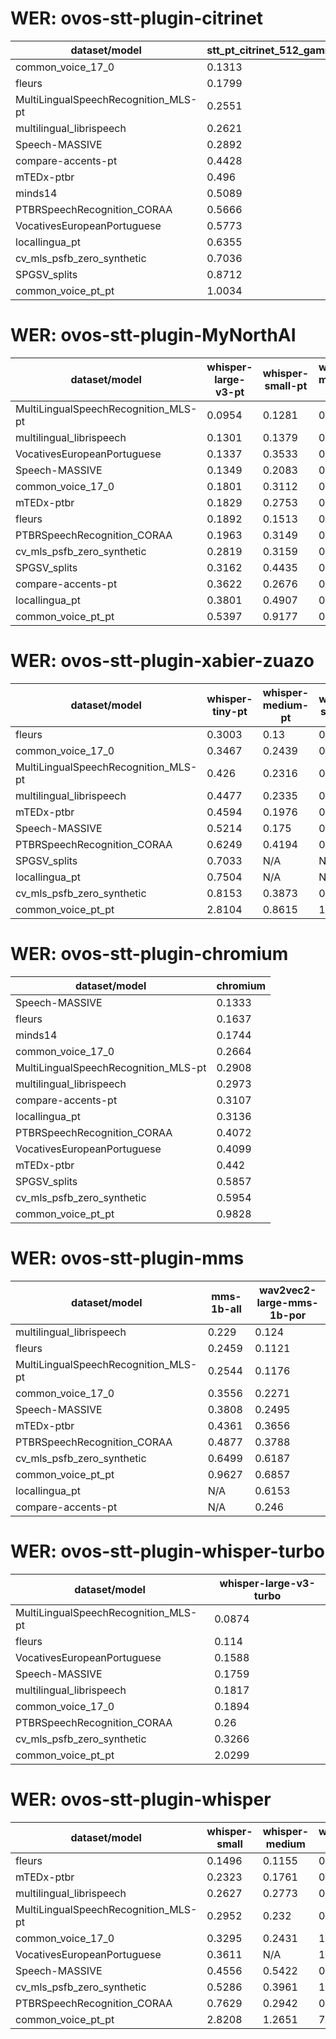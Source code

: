 
# WER: ovos-stt-plugin-citrinet
|dataset/model|stt_pt_citrinet_512_gamma_0_25|
|-|-|
| common_voice_17_0 | 0.1313 |
| fleurs | 0.1799 |
| MultiLingualSpeechRecognition_MLS-pt | 0.2551 |
| multilingual_librispeech | 0.2621 |
| Speech-MASSIVE | 0.2892 |
| compare-accents-pt | 0.4428 |
| mTEDx-ptbr | 0.496 |
| minds14 | 0.5089 |
| PTBRSpeechRecognition_CORAA | 0.5666 |
| VocativesEuropeanPortuguese | 0.5773 |
| locallingua_pt | 0.6355 |
| cv_mls_psfb_zero_synthetic | 0.7036 |
| SPGSV_splits | 0.8712 |
| common_voice_pt_pt | 1.0034 |


# WER: ovos-stt-plugin-MyNorthAI
|dataset/model|whisper-large-v3-pt|whisper-small-pt|whisper-medium-pt|
|-|-|-|-|
| MultiLingualSpeechRecognition_MLS-pt | 0.0954 | 0.1281 | 0.1031 |
| multilingual_librispeech | 0.1301 | 0.1379 | 0.1021 |
| VocativesEuropeanPortuguese | 0.1337 | 0.3533 | 0.3003 |
| Speech-MASSIVE | 0.1349 | 0.2083 | 0.1787 |
| common_voice_17_0 | 0.1801 | 0.3112 | 0.1871 |
| mTEDx-ptbr | 0.1829 | 0.2753 | 0.1971 |
| fleurs | 0.1892 | 0.1513 | 0.1978 |
| PTBRSpeechRecognition_CORAA | 0.1963 | 0.3149 | 0.2393 |
| cv_mls_psfb_zero_synthetic | 0.2819 | 0.3159 | 0.2888 |
| SPGSV_splits | 0.3162 | 0.4435 | 0.3848 |
| compare-accents-pt | 0.3622 | 0.2676 | 0.2694 |
| locallingua_pt | 0.3801 | 0.4907 | 0.4268 |
| common_voice_pt_pt | 0.5397 | 0.9177 | 0.6444 |


# WER: ovos-stt-plugin-xabier-zuazo
|dataset/model|whisper-tiny-pt|whisper-medium-pt|whisper-small-pt|whisper-base-pt|whisper-large-v3-pt|
|-|-|-|-|-|-|
| fleurs | 0.3003 | 0.13 | 0.1707 | 0.223 | N/A |
| common_voice_17_0 | 0.3467 | 0.2439 | 0.1821 | N/A | N/A |
| MultiLingualSpeechRecognition_MLS-pt | 0.426 | 0.2316 | 0.2674 | 0.4242 | N/A |
| multilingual_librispeech | 0.4477 | 0.2335 | 0.2685 | 0.3768 | 0.0761 |
| mTEDx-ptbr | 0.4594 | 0.1976 | 0.2503 | N/A | N/A |
| Speech-MASSIVE | 0.5214 | 0.175 | 0.2155 | N/A | 0.1038 |
| PTBRSpeechRecognition_CORAA | 0.6249 | 0.4194 | 0.3223 | N/A | 0.0556 |
| SPGSV_splits | 0.7033 | N/A | N/A | N/A | N/A |
| locallingua_pt | 0.7504 | N/A | N/A | N/A | N/A |
| cv_mls_psfb_zero_synthetic | 0.8153 | 0.3873 | 0.4358 | N/A | 0.3785 |
| common_voice_pt_pt | 2.8104 | 0.8615 | 1.2372 | N/A | 0.434 |


# WER: ovos-stt-plugin-chromium
|dataset/model|chromium|
|-|-|
| Speech-MASSIVE | 0.1333 |
| fleurs | 0.1637 |
| minds14 | 0.1744 |
| common_voice_17_0 | 0.2664 |
| MultiLingualSpeechRecognition_MLS-pt | 0.2908 |
| multilingual_librispeech | 0.2973 |
| compare-accents-pt | 0.3107 |
| locallingua_pt | 0.3136 |
| PTBRSpeechRecognition_CORAA | 0.4072 |
| VocativesEuropeanPortuguese | 0.4099 |
| mTEDx-ptbr | 0.442 |
| SPGSV_splits | 0.5857 |
| cv_mls_psfb_zero_synthetic | 0.5954 |
| common_voice_pt_pt | 0.9828 |


# WER: ovos-stt-plugin-mms
|dataset/model|mms-1b-all|wav2vec2-large-mms-1b-por|
|-|-|-|
| multilingual_librispeech | 0.229 | 0.124 |
| fleurs | 0.2459 | 0.1121 |
| MultiLingualSpeechRecognition_MLS-pt | 0.2544 | 0.1176 |
| common_voice_17_0 | 0.3556 | 0.2271 |
| Speech-MASSIVE | 0.3808 | 0.2495 |
| mTEDx-ptbr | 0.4361 | 0.3656 |
| PTBRSpeechRecognition_CORAA | 0.4877 | 0.3788 |
| cv_mls_psfb_zero_synthetic | 0.6499 | 0.6187 |
| common_voice_pt_pt | 0.9627 | 0.6857 |
| locallingua_pt | N/A | 0.6153 |
| compare-accents-pt | N/A | 0.246 |


# WER: ovos-stt-plugin-whisper-turbo
|dataset/model|whisper-large-v3-turbo|
|-|-|
| MultiLingualSpeechRecognition_MLS-pt | 0.0874 |
| fleurs | 0.114 |
| VocativesEuropeanPortuguese | 0.1588 |
| Speech-MASSIVE | 0.1759 |
| multilingual_librispeech | 0.1817 |
| common_voice_17_0 | 0.1894 |
| PTBRSpeechRecognition_CORAA | 0.26 |
| cv_mls_psfb_zero_synthetic | 0.3266 |
| common_voice_pt_pt | 2.0299 |


# WER: ovos-stt-plugin-whisper
|dataset/model|whisper-small|whisper-medium|whisper-tiny|
|-|-|-|-|
| fleurs | 0.1496 | 0.1155 | 0.3051 |
| mTEDx-ptbr | 0.2323 | 0.1761 | 0.379 |
| multilingual_librispeech | 0.2627 | 0.2773 | 0.4931 |
| MultiLingualSpeechRecognition_MLS-pt | 0.2952 | 0.232 | 0.4375 |
| common_voice_17_0 | 0.3295 | 0.2431 | 1.0703 |
| VocativesEuropeanPortuguese | 0.3611 | N/A | 1.1757 |
| Speech-MASSIVE | 0.4556 | 0.5422 | 0.5597 |
| cv_mls_psfb_zero_synthetic | 0.5286 | 0.3961 | 1.427 |
| PTBRSpeechRecognition_CORAA | 0.7629 | 0.2942 | 0.6273 |
| common_voice_pt_pt | 2.8208 | 1.2651 | 7.0205 |